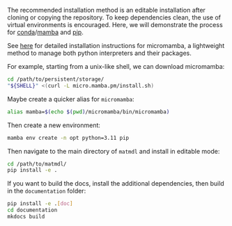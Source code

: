 The recommended installation method is an editable installation after cloning or copying the repository. 
To keep dependencies clean, the use of virtual environments is encouraged. 
Here, we will demonstrate the process for [conda](https://docs.conda.io/en/latest/)/[mamba](https://mamba.readthedocs.io/en/latest/index.html) and [pip](https://pip.pypa.io/en/stable/).

See [here](https://mamba.readthedocs.io/en/latest/installation/micromamba-installation.html) for detailed installation instructions for micromamba, a lightweight method to manage both python interpreters and their packages. 

For example, starting from a unix-like shell, we can download micromamba:

```sh
cd /path/to/persistent/storage/
"${SHELL}" <(curl -L micro.mamba.pm/install.sh)
```

Maybe create a quicker alias for `micromamba`:

```sh
alias mamba=$(echo $(pwd)/micromamba/bin/micromamba)
```

Then create a new environment:

```sh
mamba env create -n opt python=3.11 pip
```

Then navigate to the main directory of `matmdl` and install in editable mode:

```sh
cd /path/to/matmdl/
pip install -e .
```

If you want to build the docs, install the additional dependencies, then build in the `documentation` folder:

```sh
pip install -e .[doc]
cd documentation
mkdocs build
```
